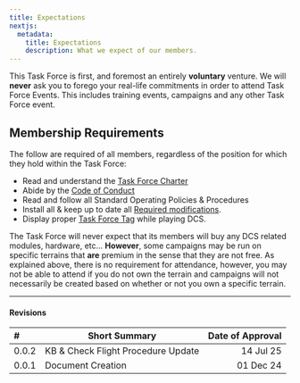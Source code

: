 ```yaml
---
title: Expectations
nextjs:
  metadata:
    title: Expectations
    description: What we expect of our members.
---
```


This Task Force is first, and foremost an entirely **voluntary** venture. We will **never** ask you to forego your real-life commitments in order to attend Task Force Events. This includes training events, campaigns and any other Task Force event.

## Membership Requirements

The follow are required of all members, regardless of the position for which they hold within the Task Force:

- Read and understand the [Task Force Charter](/docs/charter)
- Abide by the [Code of Conduct](/docs/code-of-conduct)
- Read and follow all Standard Operating Policies & Procedures
- Install all & keep up to date all [Required modifications](/docs/resources/modifications).
- Display proper [Task Force Tag](/docs/charter#article-i-name-and-tag) while playing DCS.

The Task Force will never expect that its members will buy any DCS related modules, hardware, etc... **However**, some campaigns may be run on specific terrains that **are** premium in the sense that they are not free. As explained above, there is no requirement for attendance, however, you may not be able to attend if you do not own the terrain and campaigns will not necessarily be created based on whether or not you own a specific terrain.

---

#### Revisions

| #     | Short Summary                      | Date of Approval |
| :---- | ---------------------------------- | ---------------: |
| 0.0.2 | KB & Check Flight Procedure Update |        14 Jul 25 |
| 0.0.1 | Document Creation                  |        01 Dec 24 |
